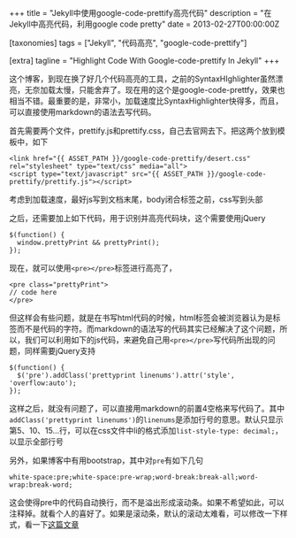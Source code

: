 +++
title = "Jekyll中使用google-code-prettify高亮代码"
description = "在Jekyll中高亮代码，利用google code pretty"
date = 2013-02-27T00:00:00Z

[taxonomies]
tags = ["Jekyll", "代码高亮", "google-code-prettify"]

[extra]
tagline = "Highlight Code With Google-code-prettify In Jekyll"
+++

这个博客，到现在换了好几个代码高亮的工具，之前的SyntaxHIghlighter虽然漂亮，无奈加载太慢，只能舍弃了。现在用的这个是google-code-prettfy，效果也相当不错。最重要的是，非常小，加载速度比SyntaxHighlighter快得多，而且，可以直接使用markdown的语法去写代码。

首先需要两个文件，prettify.js和prettify.css，自己去官网去下。把这两个放到模板中，如下

    <link href="{{ ASSET_PATH }}/google-code-prettify/desert.css" rel="stylesheet" type="text/css" media="all">
    <script type="text/javascript" src="{{ ASSET_PATH }}/google-code-prettify/prettify.js"></script>

考虑到加载速度，最好js写到文档末尾，body闭合标签之前，css写到头部

之后，还需要加上如下代码，用于识别并高亮代码块，这个需要使用jQuery

    $(function() {
      window.prettyPrint && prettyPrint();
    });
      

现在，就可以使用`<pre></pre>`标签进行高亮了，

    <pre class="prettyPrint">
    // code here
    </pre>

但这样会有些问题，就是在书写html代码的时候，html标签会被浏览器认为是标签而不是代码的字符。而markdown的语法写的代码其实已经解决了这个问题，所以，我们可以利用如下的js代码，来避免自己用`<pre></pre>`写代码所出现的问题，同样需要jQuery支持

    $(function() {
      $('pre').addClass('prettyprint linenums').attr('style', 'overflow:auto');
    });

这样之后，就没有问题了，可以直接用markdown的前置4空格来写代码了。其中`addClass('prettyprint linenums')`的`linenums`是添加行号的意思。默认只显示第5、10、15...行，可以在css文件中li的格式添加`list-style-type: decimal;`，以显示全部行号

另外，如果博客中有用bootstrap，其中对`pre`有如下几句

    white-space:pre;white-space:pre-wrap;word-break:break-all;word-wrap:break-word;

这会使得pre中的代码自动换行，而不是溢出形成滚动条。如果不希望如此，可以注释掉。就看个人的喜好了。如果是滚动条，默认的滚动太难看，可以修改一下样式，看一下[这篇文章][scroll]

[scroll]: http://www.javascript100.com/?p=756




